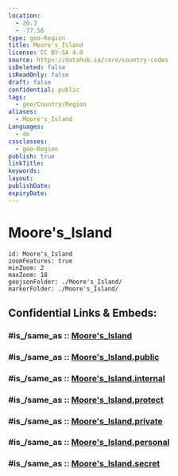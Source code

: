 ```yaml
---
location:
  - 26.3
  - -77.56
type: geo-Region
title: Moore's_Island
license: CC BY-SA 4.0
source: https://datahub.io/core/country-codes
isDeleted: false
isReadOnly: false
draft: false
confidential: public
tags:
  - geo/Country/Region
aliases:
  - Moore's_Island
Languages:
  - de
cssclasses:
  - geo-Region
publish: true
linkTitle:
keywords:
layout:
publishDate:
expiryDate:
---
```


# Moore's_Island

```leaflet
id: Moore's_Island
zoomFeatures: true 
minZoom: 2 
maxZoom: 18
geojsonFolder: ./Moore's_Island/
markerFolder: ./Moore's_Island/
```


## Confidential Links & Embeds: 

### #is_/same_as :: [Moore's_Island](/_Standards/Earth/Continent/America~Caribbean/Bahamas/Districts~Bahamas/Moore's_Island.md) 

### #is_/same_as :: [Moore's_Island.public](/_public/Earth/Continent/America~Caribbean/Bahamas/Districts~Bahamas/Moore's_Island.public.md) 

### #is_/same_as :: [Moore's_Island.internal](/_internal/Earth/Continent/America~Caribbean/Bahamas/Districts~Bahamas/Moore's_Island.internal.md) 

### #is_/same_as :: [Moore's_Island.protect](/_protect/Earth/Continent/America~Caribbean/Bahamas/Districts~Bahamas/Moore's_Island.protect.md) 

### #is_/same_as :: [Moore's_Island.private](/_private/Earth/Continent/America~Caribbean/Bahamas/Districts~Bahamas/Moore's_Island.private.md) 

### #is_/same_as :: [Moore's_Island.personal](/_personal/Earth/Continent/America~Caribbean/Bahamas/Districts~Bahamas/Moore's_Island.personal.md) 

### #is_/same_as :: [Moore's_Island.secret](/_secret/Earth/Continent/America~Caribbean/Bahamas/Districts~Bahamas/Moore's_Island.secret.md)

